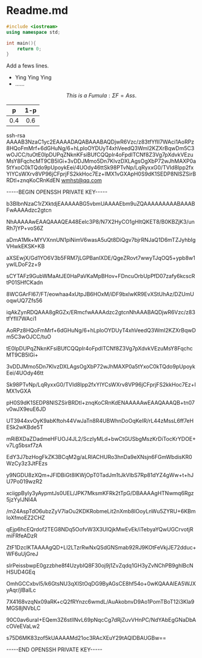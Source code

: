 # Readme.md

```cpp
#include <iostream>
using namespace std;

int main(){
    return 0;
}
```

Add a fews lines.

* Ying Ying Ying 
* …...

$$
This\ is\ a\ Fumula:\Sigma F = Ass.
$$

|  p   | 1-p  |
| :--: | :--: |
| 0.4  | 0.6  |

ssh-rsa AAAAB3NzaC1yc2EAAAADAQABAAABAQDjwR6Vzc/z83tfYfII7WAci1AoRPz8HQoFmMrf+6dGHuNg/6+hLploOYDUyT4xhVeedQ3WmI2KZXrBqwDm5C3wOJCC/tuOtE0lpDUPqZNknKFsiBUfCQQpIr4oFpdITCNf8Z3Vg7pXdvkVEzuMsY8FqchcMT9CB5lGi+3vDDJMmo5Dn7KlvzDXLAgsOgXbP72wJhMAXP0a5tYxoC0kTQdo9pUpoykEei/4UOdy46ttSk98PTvNp/LqRyxxG0/TVId8Ipp2fxYIYCsWXrv8VP96jCFprjFS2kkHoc7Ez+IMX1vGXApH0S9dK1SEDP8NlSZSirBRDtl+znqKoCRnKdEN wmhst@qq.com

-----BEGIN OPENSSH PRIVATE KEY-----

b3BlbnNzaC1rZXktdjEAAAAABG5vbmUAAAAEbm9uZQAAAAAAAAABAAABFwAAAAdzc2gtcn

NhAAAAAwEAAQAAAQEA48Eelc3P8/N7X2HyCO1gHItQKET8/B0KBZjK3/unRh7jYP+voS6Z

aDmA1Mk+MYVXnnUN1piNimV6wasA5uQt8DiQgv7bjrRNJaQ1D6mTZJyhbIgVHwkEKSK+KB

aXSEwjX/Gd1YO6V3b5FRM7jLGPBanIXDE/QgeZRovt7wwyTJqOQ5+ypb8w1ywILDoF2z+9

sCYTAFz9GubWMaAtJE0HaPaVKaMpBHov+FDncuOrbUpPfD07zafy6kcscRtP01SHfCKadn

8WCGArFl67/FT/eowhaa4xUtpJB6HOxM/iDF9bxlwKR9EvXStUhAz/DZUmUoqwUQ7Zfs56

iqAkZynRDQAAA8gRGZx/ERmcfwAAAAdzc2gtcnNhAAABAQDjwR6Vzc/z83tfYfII7WAci1

AoRPz8HQoFmMrf+6dGHuNg/6+hLploOYDUyT4xhVeedQ3WmI2KZXrBqwDm5C3wOJCC/tuO

tE0lpDUPqZNknKFsiBUfCQQpIr4oFpdITCNf8Z3Vg7pXdvkVEzuMsY8FqchcMT9CB5lGi+

3vDDJMmo5Dn7KlvzDXLAgsOgXbP72wJhMAXP0a5tYxoC0kTQdo9pUpoykEei/4UOdy46tt

Sk98PTvNp/LqRyxxG0/TVId8Ipp2fxYIYCsWXrv8VP96jCFprjFS2kkHoc7Ez+IMX1vGXA

pH0S9dK1SEDP8NlSZSirBRDtl+znqKoCRnKdENAAAAAwEAAQAAAQB+tn07v0wJX9euE6JD

UT3944xvOyK9abKftoh44VwJaTn8R4UBWhnDoOqKeIR/rL44zMssL6ff7eHESk2wKBde5T

mRiBXDaZDadmeHFUOJ4JL2/SczIyMLd+bwCtGUSbgMszKrDiTocKrYDOE+v7Lg5bsxf7zA

EdY3J7bzHogFkZK3BCqM2g/aLRIACHURo3hnDa9eXNsjn6FGmWbdisKR0WzCy3z3JtFEzs

y9NGDU8zXQm+JFlDBiGt8IKWjOpT0TadJm1tJkVlbS7Rp81dYZ4gWw+t+hJU7Po019wzR2

xciigpByIy3yAypmtJs0UEL/JPK7MksmKFRk2tTpG/DBAAAAgHTNwmq6Rgz5jzYylJNl4A

/m24AspTdO6ubzZyV7laOu2KDKRobmeLit2nXmb8IOoyLnWu5ZYRU+6KBmIoXfmoEZ2CHZ

qEjp6hcEQrdof2TEG8NDq5OofvW3X3UIQjkMwEvEk/iTebyaYQwUGCrvotjRmiFRfeADzR

ZtF1DzclKTAAAAgQD+Ll2LTzrRwNxQSdGNSmab92RJ9KOtFeVkjJE72dduc+WF6uUjGreJ

slrPeissbwpE0gzzbhe8f4UzybIQ8F30oj9j1ZvZqdq1GH3yZvNChPB9ghlBcNHSUD4GEq

OmhGCCxbvl5/k6GtsNU3qXlStOqDG9ByAGsCE8hf54o+0wKQAAAIEA5WJXyAqr/jlBaILc

7X4168vzqNx09aRK+cQ2fRYnzc6wmdL/AuAkobnvD9Ao1PomTBoT12i3Kla9MGS8jNVbLC

90C0av6uraI+EQem3Z6stllNvL69pNqcCg7dRjZuvVHnPC/NdYAbEgGNaDbAcOVeEVaLw2

s75D6MK83zof5kUAAAAMd21oc3RAcXEuY29tAQIDBAUGBw==

-----END OPENSSH PRIVATE KEY-----